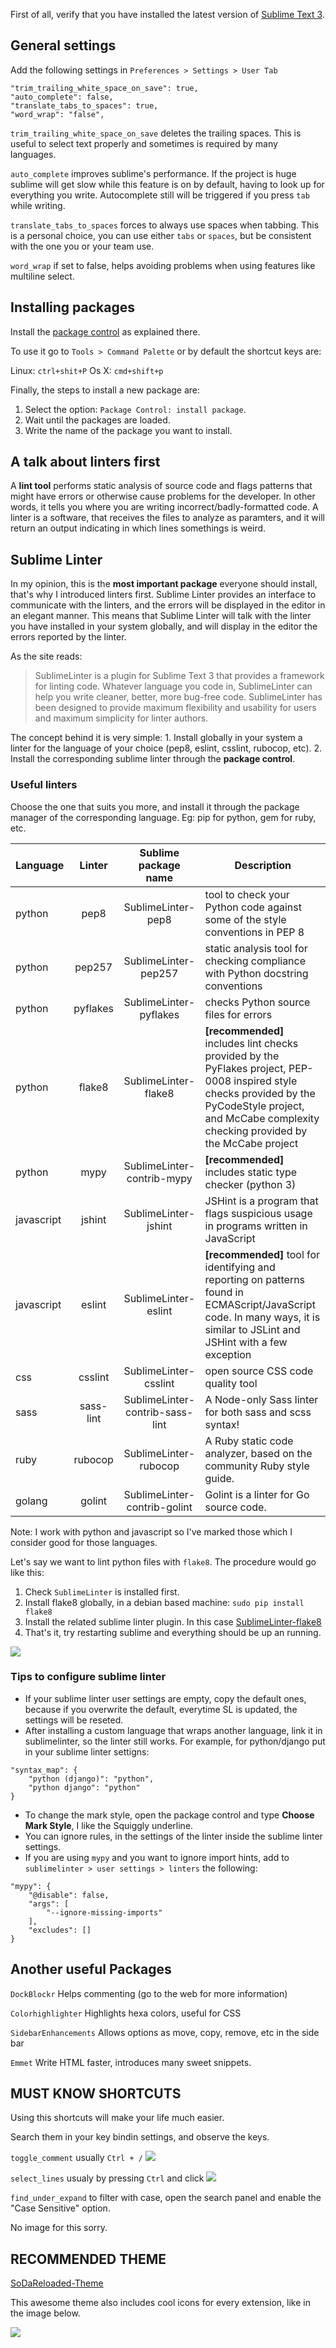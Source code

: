 <!--
.. title: Guide to Sublime like a normal person
.. slug: guide-to-sublime-like-a-normal-person
.. date: 2017-06-08 16:46:15 UTC-03:00
.. tags: sublime, linters, python, programming
.. category: programming
.. link:
.. description: Installing and configuring Sublime Text 3
.. type: text
-->

First of all, verify that you have installed the
latest version of [Sublime Text 3](https://www.sublimetext.com/3).

<!-- TEASER_END -->

## General settings

Add the following settings in `Preferences > Settings > User Tab`

```
"trim_trailing_white_space_on_save": true,
"auto_complete": false,
"translate_tabs_to_spaces": true,
"word_wrap": "false",
```

`trim_trailing_white_space_on_save` deletes the trailing spaces. This is useful to select text
properly and sometimes is required by many languages.

`auto_complete` improves sublime's performance. If the project is huge sublime will get slow while
this feature is on by default, having to look up for everything you write. Autocomplete still will be
 triggered if you press `tab` while writing.

`translate_tabs_to_spaces` forces to always use spaces when tabbing. This is a personal choice, you can
use either `tabs` or `spaces`, but be consistent with the one you or your team use.

`word_wrap` if set to false, helps avoiding problems when using features like multiline select.


## Installing packages

Install the [package control](https://packagecontrol.io/installation) as explained there.

To use it go to `Tools > Command Palette` or by default the shortcut keys are:

Linux: `ctrl+shit+P`
Os X: `cmd+shift+p`

Finally, the steps to install a new package are:

1. Select the option: `Package Control: install package`.
2. Wait until the packages are loaded.
3. Write the name of the package you want to install.


## A talk about linters first

A **lint tool** performs static analysis of source code and flags patterns that might have errors or
otherwise cause problems for the developer.
In other words, it tells you where you are writing incorrect/badly-formatted code.
A linter is a software, that receives the files to analyze as paramters, and it will
return an output indicating in which lines somethings is weird.


## Sublime Linter

In my opinion, this is the **most important package** everyone should install, that's why I introduced
linters first. Sublime Linter provides an interface
to communicate with the linters, and the errors will be displayed in the editor in an elegant manner.
This means that Sublime Linter will talk with the linter you have installed in your system globally, and will
 display in the editor the errors reported by the linter.

As the site reads:
> SublimeLinter is a plugin for Sublime Text 3 that provides a framework for linting code. Whatever language
 you code in, SublimeLinter can help you write cleaner, better, more bug-free code. SublimeLinter
 has been designed to provide maximum flexibility and usability for users and maximum simplicity
 for linter authors.

The concept behind it is very simple:
    1. Install globally in your system a linter for the language of your choice (pep8, eslint, csslint, rubocop, etc).
    2. Install the corresponding sublime linter through the **package control**.


### Useful linters

Choose the one that suits you more, and install it through the package manager of the corresponding language. Eg: pip for python, gem for ruby, etc.

| Language        | Linter           | Sublime package name  | Description |
| ------------- |:-------------:|:-----:| -- |
| python | pep8 | SublimeLinter-pep8 | tool to check your Python code against some of the style conventions in PEP 8 |
| python| pep257 | SublimeLinter-pep257 | static analysis tool for checking compliance with Python docstring conventions |
| python | pyflakes | SublimeLinter-pyflakes | checks Python source files for errors |
| python | flake8 | SublimeLinter-flake8 | **[recommended]** includes lint checks provided by the PyFlakes project, PEP-0008 inspired style checks provided by the PyCodeStyle project, and McCabe complexity checking provided by the McCabe project |
| python | mypy | SublimeLinter-contrib-mypy | **[recommended]** includes static type checker (python 3) |
| javascript | jshint | SublimeLinter-jshint | JSHint is a program that flags suspicious usage in programs written in JavaScript |
| javascript | eslint | SublimeLinter-eslint | **[recommended]** tool for identifying and reporting on patterns found in ECMAScript/JavaScript code. In many ways, it is similar to JSLint and JSHint with a few exception |
| css | csslint | SublimeLinter-csslint | open source CSS code quality tool |
| sass | sass-lint | SublimeLinter-contrib-sass-lint | A Node-only Sass linter for both sass and scss syntax! |
| ruby | rubocop | SublimeLinter-rubocop | A Ruby static code analyzer, based on the community Ruby style guide. |
| golang | golint | Sublime​Linter-contrib-golint | Golint is a linter for Go source code. |

Note: I work with python and javascript so I've marked those which I consider good for those languages.

Let's say we want to lint python files with `flake8`. The procedure would go like this:

1. Check `SublimeLinter` is installed first.
2. Install flake8 globally, in a debian based machine: `sudo pip install flake8`
3. Install the related sublime linter plugin. In this case [SublimeLinter-flake8](https://github.com/SublimeLinter/SublimeLinter-flake8)
4. That's it, try restarting sublime and everything should be up an running.

![](/images/guide-to-sublime-like-a-normal-person/slinter_diagram.jpg)

### Tips to configure sublime linter

* If your sublime linter user settings are empty, copy the default ones, because if you overwrite the default, everytime SL is updated, the settings will be reseted.
* After installing a custom language that wraps another language, link it in sublimelinter, so the linter still works. For example, for python/django put in your sublime linter settigns:
```
"syntax_map": {
    "python (django)": "python",
    "python django": "python"
}
```
* To change the mark style, open the package control and type **Choose Mark Style**, I like the Squiggly underline.
* You can ignore rules, in the settings of the linter inside the sublime linter settings.
* If you are using `mypy` and you want to ignore import hints, add to `sublimelinter > user settings > linters` the following:
```
"mypy": {
    "@disable": false,
    "args": [
        "--ignore-missing-imports"
    ],
    "excludes": []
}
```


## Another useful Packages

`DockBlockr` Helps commenting (go to the web for more information)

`Colorhighlighter` Highlights hexa colors, useful for CSS

`SidebarEnhancements` Allows options as move, copy, remove, etc in the side bar

`Emmet` Write HTML faster, introduces many sweet snippets.


## MUST KNOW SHORTCUTS

Using this shortcuts will make your life much easier.

Search them in your key bindin settings, and observe the keys.

`toggle_comment` usually `Ctrl + /`
![](/images/guide-to-sublime-like-a-normal-person/toggle_comment.gif)

`select_lines` usualy by pressing `Ctrl` and click
![](/images/guide-to-sublime-like-a-normal-person/select_lines.gif)

`find_under_expand` to filter with case, open the search panel and enable the "Case Sensitive" option.

No image for this sorry.


## RECOMMENDED THEME

[SoDaReloaded-Theme](https://github.com/Miw0/SoDaReloaded-Theme)

This awesome theme also includes cool icons for every extension, like in the image below.

![](https://raw.githubusercontent.com/Miw0/sodareloaded-theme/master/dark/example.png)
